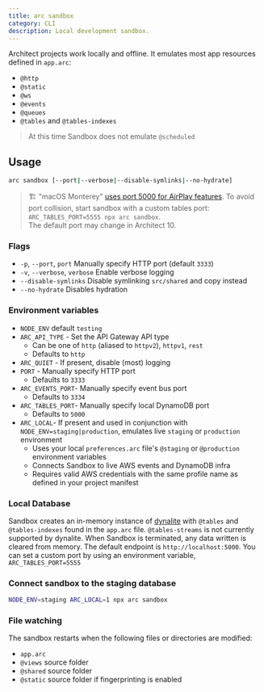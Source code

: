 ```yaml
---
title: arc sandbox
category: CLI
description: Local development sandbox.
---
```


Architect projects work locally and offline. It emulates most app resources defined in `app.arc`:

- `@http`
- `@static`
- `@ws`
- `@events`
- `@queues`
- `@tables` and `@tables-indexes`

> At this time Sandbox does not emulate `@scheduled`

## Usage

```bash
arc sandbox [--port|--verbose|--disable-symlinks|--no-hydrate]
```

> 🏗️ "macOS Monterey" [uses port 5000 for AirPlay features](https://developer.apple.com/forums/thread/682332). To avoid port collision, start sandbox with a custom tables port: `ARC_TABLES_PORT=5555 npx arc sandbox`.  
The default port may change in Architect 10.

### Flags

- `-p`, `--port`, `port` Manually specify HTTP port (default `3333`)
- `-v`, `--verbose`, `verbose` Enable verbose logging
- `--disable-symlinks` Disable symlinking `src/shared` and copy instead
- `--no-hydrate` Disables hydration

### Environment variables

- `NODE_ENV` default `testing`
- `ARC_API_TYPE` - Set the API Gateway API type
  - Can be one of `http` (aliased to `httpv2`), `httpv1`, `rest`
  - Defaults to `http`
- `ARC_QUIET` - If present, disable (most) logging
- `PORT` - Manually specify HTTP port
  - Defaults to `3333`
- `ARC_EVENTS_PORT`- Manually specify event bus port
  - Defaults to `3334`
- `ARC_TABLES_PORT`- Manually specify local DynamoDB port
  - Defaults to `5000`
- `ARC_LOCAL`- If present and used in conjunction with `NODE_ENV=staging|production`, emulates live `staging` or `production` environment
  - Uses your local `preferences.arc` file's `@staging` or `@production` environment variables
  - Connects Sandbox to live AWS events and DynamoDB infra
  - Requires valid AWS credentials with the same profile name as defined in your project manifest


### Local Database

Sandbox creates an in-memory instance of [dynalite](https://github.com/mhart/dynalite) with `@tables` and `@tables-indexes` found in the `app.arc` file. `@tables-streams` is not currently supported by dynalite. When Sandbox is terminated, any data written is cleared from memory. The default endpoint is `http://localhost:5000`. You can set a custom port by using an environment variable, `ARC_TABLES_PORT=5555`

### Connect sandbox to the staging database

```bash
NODE_ENV=staging ARC_LOCAL=1 npx arc sandbox
```

### File watching

The sandbox restarts when the following files or directories are modified:

- `app.arc`
- `@views` source folder
- `@shared` source folder
- `@static` source folder if fingerprinting is enabled
